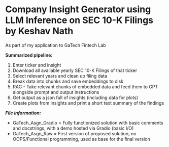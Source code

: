 # Company Insight Generator using LLM Inference on SEC 10-K Filings by Keshav Nath
As part of my application to GaTech Fintech Lab

**Summarized pipeline:**

1. Enter ticker and insight
2. Download all available yearly SEC 10-K Filings of that ticker
3. Select relevant years and clean up filing data
4. Break data into chunks and save embeddings to disk
5. RAG - Take relevant chunks of embedded data and feed them to GPT alongside prompt and output instructions
6. Get output as a json full of insights (including data for plots)
7. Create plots from insights and print a short text summary of the findings

***File information:***
- GaTech_Asgn_Gradio = Fully functionized solution with basic comments and docstrings, with a demo hosted via Gradio (basic I/O)
- GaTech_Asgn_Raw = First version of proposed solution, no OOPS/Functional programming, used as base for the final version


